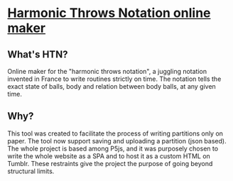 # [Harmonic Throws Notation online maker](https://shawnpinciara.tumblr.com/htnmaker)
## What's HTN?
Online maker for the "harmonic throws notation", a juggling notation invented in France to write routines strictly on time.
The notation tells the exact state of balls, body and relation between body balls, at any given time.

## Why?
This tool was created to facilitate the process of writing partitions only on paper.
The tool now support saving and uploading a partition (json based).
The whole project is based among P5js, and it was purposely chosen to write the whole website as a SPA and to host it as a custom HTML on Tumblr.
These restraints give the project the purpose of going beyond structural limits.


